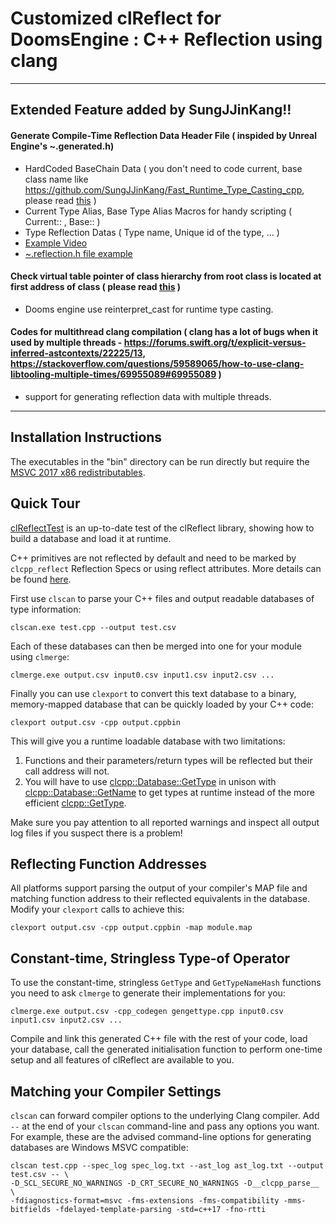 
Customized clReflect for DoomsEngine : C++ Reflection using clang
=====================================

- - -

Extended Feature added by SungJJinKang!!
-------------------------

#### Generate Compile-Time Reflection Data Header File ( inspided by Unreal Engine's ~.generated.h)          
- HardCoded BaseChain Data ( you don't need to code current, base class name like https://github.com/SungJJinKang/Fast_Runtime_Type_Casting_cpp, please read [this](https://sungjjinkang.github.io/computerscience/gameengine/2021/11/12/reflection.html) )       
- Current Type Alias, Base Type Alias Macros for handy scripting ( Current:: , Base:: )     
- Type Reflection Datas ( Type name, Unique id of the type, ... )          
- [Example Video](https://youtu.be/KGihaYTzqG8)             
- [~.reflection.h file example](https://github.com/SungJJinKang/clReflect/tree/doom_engine_version/src/clReflectScan/example)            

#### Check virtual table pointer of class hierarchy from root class is located at first address of class ( please read [this](https://sungjjinkang.github.io/computerscience/gameengine/2021/11/12/reflection.html) )                 
- Dooms engine use reinterpret_cast for runtime type casting.


#### Codes for multithread clang compilation ( clang has a lot of bugs when it used by multiple threads - https://forums.swift.org/t/explicit-versus-inferred-astcontexts/22225/13, https://stackoverflow.com/questions/59589065/how-to-use-clang-libtooling-multiple-times/69955089#69955089 )       
- support for generating reflection data with multiple threads.

--------------------------------------------------


Installation Instructions
-------------------------

The executables in the "bin" directory can be run directly but require the [MSVC 2017 x86 redistributables](https://go.microsoft.com/fwlink/?LinkId=746571).

Quick Tour
----------

[clReflectTest](https://github.com/Celtoys/clReflect/tree/master/src/clReflectTest) is an up-to-date test of the clReflect library, showing how to build a database and load it at runtime.

C++ primitives are not reflected by default and need to be marked by `clcpp_reflect` Reflection Specs or using reflect attributes. More details can be found [here](https://github.com/Celtoys/clReflect/blob/master/doc/MarkingPrimitivesForReflection.md).

First use `clscan` to parse your C++ files and output readable databases of type information:

```
clscan.exe test.cpp --output test.csv
```

Each of these databases can then be merged into one for your module using `clmerge`:

```
clmerge.exe output.csv input0.csv input1.csv input2.csv ...
```

Finally you can use `clexport` to convert this text database to a binary, memory-mapped database that can be quickly loaded by your C++ code:

```
clexport output.csv -cpp output.cppbin
```

This will give you a runtime loadable database with two limitations:

1. Functions and their parameters/return types will be reflected but their call address will not.
2. You will have to use [clcpp::Database::GetType](https://github.com/Celtoys/clReflect/blob/master/inc/clcpp/clcpp.h#L885) in unison with [clcpp::Database::GetName](https://github.com/Celtoys/clReflect/blob/master/inc/clcpp/clcpp.h#L881) to get types at runtime instead of the more efficient [clcpp::GetType](https://github.com/Celtoys/clReflect/blob/master/inc/clcpp/clcpp.h#L934).

Make sure you pay attention to all reported warnings and inspect all output log files if you suspect there is a problem!

Reflecting Function Addresses
-----------------------------

All platforms support parsing the output of your compiler's MAP file and matching function address to their reflected equivalents in the database. Modify your `clexport` calls to achieve this:

```
clexport output.csv -cpp output.cppbin -map module.map
```

Constant-time, Stringless Type-of Operator
------------------------------------------

To use the constant-time, stringless `GetType` and `GetTypeNameHash` functions you need to ask `clmerge` to generate their implementations for you:

```
clmerge.exe output.csv -cpp_codegen gengettype.cpp input0.csv input1.csv input2.csv ...
```

Compile and link this generated C++ file with the rest of your code, load your database, call the generated initialisation function to perform one-time setup and all features of clReflect are available to you.

Matching your Compiler Settings
-------------------------------

`clscan` can forward compiler options to the underlying Clang compiler. Add `--` at the end of your `clscan` command-line and pass any options you want. For example, these are the advised command-line options for generating databases are Windows MSVC compatible:

```
clscan test.cpp --spec_log spec_log.txt --ast_log ast_log.txt --output test.csv -- \
-D_SCL_SECURE_NO_WARNINGS -D_CRT_SECURE_NO_WARNINGS -D__clcpp_parse__ \
-fdiagnostics-format=msvc -fms-extensions -fms-compatibility -mms-bitfields -fdelayed-template-parsing -std=c++17 -fno-rtti
```
